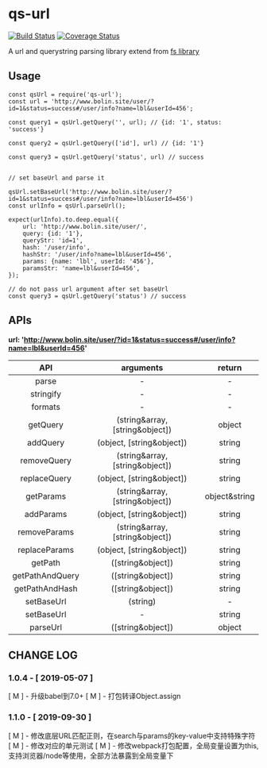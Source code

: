 
# qs-url

[![Build Status](https://travis-ci.com/bolin-L/qs-url.svg?branch=master)](https://travis-ci.com/bolin-L/qs-url)
[![Coverage Status](https://coveralls.io/repos/github/bolin-L/qs-url/badge.svg?branch=master)](https://coveralls.io/github/bolin-L/qs-url?branch=master)

A url and querystring parsing library extend from [fs library](https://github.com/ljharb/qs)


## Usage

```
const qsUrl = require('qs-url');
const url = 'http://www.bolin.site/user/?id=1&status=success#/user/info?name=lbl&userId=456';

const query1 = qsUrl.getQuery('', url); // {id: '1', status: 'success'}

const query2 = qsUrl.getQuery(['id'], url) // {id: '1'}

const query3 = qsUrl.getQuery('status', url) // success


// set baseUrl and parse it

qsUrl.setBaseUrl('http://www.bolin.site/user/?id=1&status=success#/user/info?name=lbl&userId=456')
const urlInfo = qsUrl.parseUrl();

expect(urlInfo).to.deep.equal({
    url: 'http://www.bolin.site/user/',
    query: {id: '1'},
    queryStr: 'id=1',
    hash: '/user/info',
    hashStr: '/user/info?name=lbl&userId=456',
    params: {name: 'lbl', userId: '456'},
    paramsStr: 'name=lbl&userId=456',
});

// do not pass url argument after set baseUrl
const query3 = qsUrl.getQuery('status') // success

```

## APIs

**url: 'http://www.bolin.site/user/?id=1&status=success#/user/info?name=lbl&userId=456'**

|API|arguments|return|
|:--:|:----:|:----:|
|parse| - | - |
|stringify| - | - |
|formats| - | - |
|getQuery| (string&array, [string&object]) | object|string |
|addQuery| (object, [string&object]) | string |
|removeQuery| (string&array, [string&object]) | string |
|replaceQuery| (object, [string&object]) | string |
|getParams| (string&array, [string&object]) | object&string |
|addParams| (object, [string&object]) | string |
|removeParams| (string&array, [string&object]) | string |
|replaceParams| (object, [string&object]) | string |
|getPath| ([string&object]) | string |
|getPathAndQuery| ([string&object]) | string |
|getPathAndHash| ([string&object]) | string |
|setBaseUrl| (string) | - |
|setBaseUrl| - | string |
|parseUrl| ([string&object]) | object |


## CHANGE LOG

### 1.0.4 - [ 2019-05-07 ]

[ M ] - 升级babel到7.0+
[ M ] - 打包转译Object.assign

### 1.1.0 - [ 2019-09-30 ]

[ M ] - 修改底层URL匹配正则，在search与params的key-value中支持特殊字符
[ M ] - 修改对应的单元测试
[ M ] - 修改webpack打包配置，全局变量设置为this, 支持浏览器/node等使用，全部方法暴露到全局变量下
